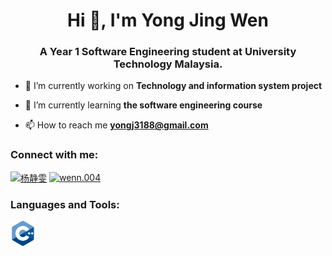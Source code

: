 <h1 align="center">Hi 👋, I'm Yong Jing Wen</h1>
<h3 align="center">A Year 1 Software Engineering student at University Technology Malaysia.</h3>

- 🔭 I’m currently working on **Technology and information system project**

- 🌱 I’m currently learning **the software engineering course**

- 📫 How to reach me **yongj3188@gmail.com**

<h3 align="left">Connect with me:</h3>
<p align="left">
<a href="https://fb.com/杨静雯" target="blank"><img align="center" src="https://raw.githubusercontent.com/rahuldkjain/github-profile-readme-generator/master/src/images/icons/Social/facebook.svg" alt="杨静雯" height="30" width="40" /></a>
<a href="https://instagram.com/wenn.004" target="blank"><img align="center" src="https://raw.githubusercontent.com/rahuldkjain/github-profile-readme-generator/master/src/images/icons/Social/instagram.svg" alt="wenn.004" height="30" width="40" /></a>
</p>

<h3 align="left">Languages and Tools:</h3>
<p align="left"> <a href="https://www.w3schools.com/cpp/" target="_blank" rel="noreferrer"> <img src="https://raw.githubusercontent.com/devicons/devicon/master/icons/cplusplus/cplusplus-original.svg" alt="cplusplus" width="40" height="40"/> </a> </p>
